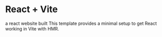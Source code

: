 # React + Vite
a react website built
This template provides a minimal setup to get React working in Vite with HMR.
